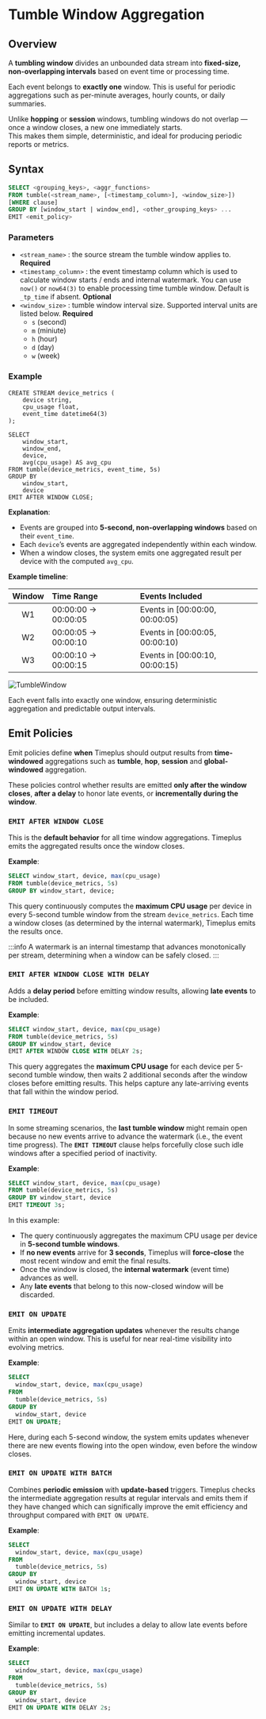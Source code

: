 # Tumble Window Aggregation

## Overview

A **tumbling window** divides an unbounded data stream into **fixed-size, non-overlapping intervals** based on event time or processing time.  

Each event belongs to **exactly one** window. This is useful for periodic aggregations such as per-minute averages, hourly counts, or daily summaries.

Unlike **hopping** or **session** windows, tumbling windows do not overlap — once a window closes, a new one immediately starts.  
This makes them simple, deterministic, and ideal for producing periodic reports or metrics.

## Syntax

```sql
SELECT <grouping_keys>, <aggr_functions>
FROM tumble(<stream_name>, [<timestamp_column>], <window_size>])
[WHERE clause]
GROUP BY [window_start | window_end], <other_grouping_keys> ...
EMIT <emit_policy>
```

### Parameters

- `<stream_name>` : the source stream the tumble window applies to. **Required**
- `<timestamp_column>` : the event timestamp column which is used to calculate window starts / ends and internal watermark. You can use `now()` or `now64(3)` to enable processing time tumble window. Default is `_tp_time` if absent. **Optional**
- `<window_size>` : tumble window interval size. Supported interval units are listed below. **Required**
  - `s` (second)
  - `m` (miniute)
  - `h` (hour) 
  - `d` (day) 
  - `w` (week) 

### Example

```
CREATE STREAM device_metrics (
    device string,
    cpu_usage float,
    event_time datetime64(3) 
);

SELECT
    window_start,
    window_end,
    device,
    avg(cpu_usage) AS avg_cpu
FROM tumble(device_metrics, event_time, 5s)
GROUP BY
    window_start,
    device
EMIT AFTER WINDOW CLOSE;
```

**Explanation**:
- Events are grouped into **5-second, non-overlapping windows** based on their `event_time`.
- Each `device`’s events are aggregated independently within each window.
- When a window closes, the system emits one aggregated result per device with the computed `avg_cpu`.

**Example timeline**:

| Window | Time Range          | Events Included                |
| :----: | :------------------ | :----------------------------- |
|   W1   | 00:00:00 → 00:00:05 | Events in [00:00:00, 00:00:05) |
|   W2   | 00:00:05 → 00:00:10 | Events in [00:00:05, 00:00:10) |
|   W3   | 00:00:10 → 00:00:15 | Events in [00:00:10, 00:00:15) |

![TumbleWindow](/img/tumble-window.png)

Each event falls into exactly one window, ensuring deterministic aggregation and predictable output intervals.

## Emit Policies

Emit policies define **when** Timeplus should output results from **time-windowed** aggregations such as **tumble**, **hop**, **session** and **global-windowed** aggregation.

These policies control whether results are emitted **only after the window closes**, **after a delay** to honor late events, or **incrementally during the window**.

### `EMIT AFTER WINDOW CLOSE`

This is the **default behavior** for all time window aggregations. Timeplus emits the aggregated results once the window closes.

**Example**:

```sql
SELECT window_start, device, max(cpu_usage)
FROM tumble(device_metrics, 5s)
GROUP BY window_start, device;
```

This query continuously computes the **maximum CPU usage** per device in every 5-second tumble window from the stream `device_metrics`.
Each time a window closes (as determined by the internal watermark), Timeplus emits the results once.

:::info
A watermark is an internal timestamp that advances monotonically per stream, determining when a window can be safely closed.
:::

### `EMIT AFTER WINDOW CLOSE WITH DELAY`

Adds a **delay period** before emitting window results, allowing **late events** to be included.

**Example**:

```sql
SELECT window_start, device, max(cpu_usage)
FROM tumble(device_metrics, 5s)
GROUP BY window_start, device
EMIT AFTER WINDOW CLOSE WITH DELAY 2s;
```

This query aggregates the **maximum CPU usage** for each device per 5-second tumble window, then waits 2 additional seconds after the window closes before emitting results. This helps capture any late-arriving events that fall within the window period.

### `EMIT TIMEOUT`

In some streaming scenarios, the **last tumble window** might remain open because no new events arrive to advance the watermark (i.e., the event time progress).
The **`EMIT TIMEOUT`** clause helps forcefully close such idle windows after a specified period of inactivity.

**Example**:

```sql
SELECT window_start, device, max(cpu_usage)
FROM tumble(device_metrics, 5s)
GROUP BY window_start, device
EMIT TIMEOUT 3s;
```

In this example:

- The query continuously aggregates the maximum CPU usage per device in **5-second tumble windows**.
- If **no new events** arrive for **3 seconds**, Timeplus will **force-close** the most recent window and emit the final results.
- Once the window is closed, the **internal watermark** (event time) advances as well.
- Any **late events** that belong to this now-closed window will be discarded.

### `EMIT ON UPDATE`

Emits **intermediate aggregation updates** whenever the results change within an open window.
This is useful for near real-time visibility into evolving metrics.

**Example**:

```sql
SELECT
  window_start, device, max(cpu_usage)
FROM
  tumble(device_metrics, 5s)
GROUP BY
  window_start, device
EMIT ON UPDATE;
```

Here, during each 5-second window, the system emits updates whenever there are new events flowing into the open window, even before the window closes.

### `EMIT ON UPDATE WITH BATCH`

Combines **periodic emission** with **update-based** triggers.
Timeplus checks the intermediate aggregation results at regular intervals and emits them if they have changed which can significally improve the emit efficiency and throughput compared with `EMIT ON UPDATE`. 

**Example**:

```sql
SELECT
  window_start, device, max(cpu_usage)
FROM
  tumble(device_metrics, 5s)
GROUP BY
  window_start, device
EMIT ON UPDATE WITH BATCH 1s;
```

### `EMIT ON UPDATE WITH DELAY`

Similar to **`EMIT ON UPDATE`**, but includes a delay to allow late events before emitting incremental updates.

**Example**:

```sql
SELECT
  window_start, device, max(cpu_usage)
FROM
  tumble(device_metrics, 5s)
GROUP BY
  window_start, device
EMIT ON UPDATE WITH DELAY 2s;
```
